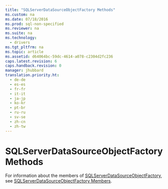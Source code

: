 ```yaml
---
title: "SQLServerDataSourceObjectFactory Methods"
ms.custom: na
ms.date: 07/18/2016
ms.prod: sql-non-specified
ms.reviewer: na
ms.suite: na
ms.technology: 
  - drivers
ms.tgt_pltfrm: na
ms.topic: article
ms.assetid: d64064bc-59dc-4614-a078-c2304d2fc236
caps.latest.revision: 6
caps.handback.revision: 0
manager: jhubbard
translation.priority.ht: 
  - de-de
  - es-es
  - fr-fr
  - it-it
  - ja-jp
  - ko-kr
  - pt-br
  - ru-ru
  - sv-se
  - zh-cn
  - zh-tw
---
```

# SQLServerDataSourceObjectFactory Methods
  For information about the members of [SQLServerDataSourceObjectFactory](../content/SQLServerDataSourceObjectFactory-Class.md), see [SQLServerDataSourceObjectFactory Members](../content/SQLServerDataSourceObjectFactory-Members.md).  
  
  